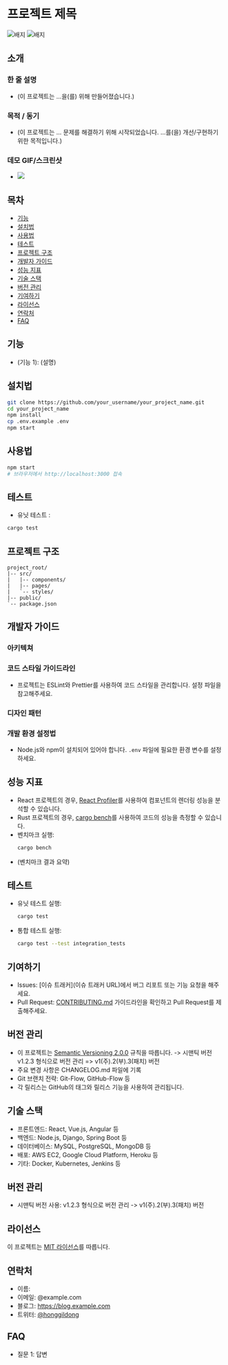# 프로젝트 제목

![배지](https://img.shields.io/badge/license-MIT-blue.svg)
![배지](https://img.shields.io/badge/version-1.0.0-green.svg)

## 소개
### 한 줄 설명
  - (이 프로젝트는 ...을(를) 위해 만들어졌습니다.)

### 목적 / 동기
  - (이 프로젝트는 ... 문제를 해결하기 위해 시작되었습니다. ...를(을) 개선/구현하기 위한 목적입니다.)

### 데모 GIF/스크린샷
   - ![](이미지_/_GIF_URL)

## 목차
   - [기능](#기능)
   - [설치법](#설치법)
   - [사용법](#사용법)
   - [테스트](#테스트)
   - [프로젝트 구조](#프로젝트-구조)
   - [개발자 가이드](#개발자-가이드) 
   - [성능 지표](#성능-지)
   - [기술 스택](#기술-스택)
   - [버전 관리](#버전-관리)
   - [기여하기](#기여하기)
   - [라이선스](#라이선스)
   - [연락처](#연락처)
   - [FAQ](#faq)

## 기능
   - (기능 1): (설명)

## 설치법
   ```bash
   git clone https://github.com/your_username/your_project_name.git
   cd your_project_name
   npm install
   cp .env.example .env
   npm start
   ```

## 사용법
   ```bash
   npm start
   # 브라우저에서 http://localhost:3000 접속
   ```

## 테스트
   - 유닛 테스트 :
   ```zsh
   cargo test
   ```

## 프로젝트 구조
   ```
   project_root/
   |-- src/
   |   |-- components/
   |   |-- pages/
   |   `-- styles/
   |-- public/
   `-- package.json
   ```

## 개발자 가이드

### 아키텍쳐

### 코드 스타일 가이드라인
   - 프로젝트는 ESLint와 Prettier를 사용하여 코드 스타일을 관리합니다. 설정 파일을 참고해주세요.

### 디자인 패턴

### 개발 환경 설정법
   - Node.js와 npm이 설치되어 있어야 합니다. `.env` 파일에 필요한 환경 변수를 설정하세요.

## 성능 지표
   - React 프로젝트의 경우, [React Profiler](링크)를 사용하여 컴포넌트의 렌더링 성능을 분석할 수 있습니다.
   - Rust 프로젝트의 경우, [cargo bench](링크)를 사용하여 코드의 성능을 측정할 수 있습니다.
   - 벤치마크 실행:
     ```bash
     cargo bench
     ```
   - (벤치마크 결과 요약)

## 테스트
   - 유닛 테스트 실행:
     ```bash
     cargo test
     ```
   - 통합 테스트 실행:
     ```bash
     cargo test --test integration_tests
     ```

## 기여하기
   - Issues: [이슈 트래커](이슈 트래커 URL)에서 버그 리포트 또는 기능 요청을 해주세요.
   - Pull Request: [CONTRIBUTING.md](CONTRIBUTING.md) 가이드라인을 확인하고 Pull Request를 제출해주세요.

## 버전 관리
   - 이 프로젝트는 [Semantic Versioning 2.0.0](https://semver.org/) 규칙을 따릅니다.
      -> 시맨틱 버전 v1.2.3 형식으로 버전 관리
      => v1(주).2(부).3(패치) 버전
   - 주요 변경 사항은 CHANGELOG.md 파일에 기록
   - Git 브랜치 전략: Git-Flow, GitHub-Flow 등
   - 각 릴리스는 GitHub의 태그와 릴리스 기능을 사용하여 관리됩니다.

## 기술 스택
   - 프론트엔드: React, Vue.js, Angular 등
   - 백엔드: Node.js, Django, Spring Boot 등
   - 데이터베이스: MySQL, PostgreSQL, MongoDB 등
   - 배포: AWS EC2, Google Cloud Platform, Heroku 등
   - 기타: Docker, Kubernetes, Jenkins 등

## 버전 관리
   - 시맨틱 버전 사용: v1.2.3 형식으로 버전 관리
      -> v1(주).2(부).3(패치) 버전

## 라이선스
   이 프로젝트는 [MIT 라이선스](LICENSE)를 따릅니다.

## 연락처
   - 이름: 
   - 이메일: @example.com
   - 블로그: https://blog.example.com
   - 트위터: [@honggildong](https://twitter.com/honggildong)

## FAQ
   - 질문 1: 답변
